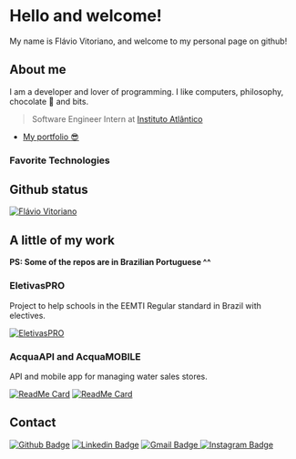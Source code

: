 

# Hello and welcome!
My name is Flávio Vitoriano, and welcome to my personal page on github!

## About me
I am a developer and lover of programming. I like computers, philosophy, chocolate :chocolate_bar: and bits.

> Software Engineer Intern at [Instituto Atlântico](https://www.atlantico.com.br/)

* [My portfolio :sunglasses:](https://flaviovitoriano.github.io/portfolio/)

### Favorite Technologies


## Github status
[![Flávio Vitoriano](https://github-readme-stats.vercel.app/api?username=flavioVitoriano&show_icons=true&count_private=true)](https://github.com/anandmainali)

## A little of my work
**PS: Some of the repos are in Brazilian Portuguese ^^**

### EletivasPRO
Project to help schools in the EEMTI Regular standard in Brazil with electives.

[![EletivasPRO](https://github-readme-stats.vercel.app/api/pin/?username=flavioVitoriano&repo=EletivasPro&show_owner=true)](https://github.com/flavioVitoriano/EletivasPro)

### AcquaAPI and AcquaMOBILE
API and mobile app for managing water sales stores.

[![ReadMe Card](https://github-readme-stats.vercel.app/api/pin/?username=flavioVitoriano&repo=acquaapi&show_owner=true)](https://github.com/flavioVitoriano/acquaapi)
[![ReadMe Card](https://github-readme-stats.vercel.app/api/pin/?username=flavioVitoriano&repo=acquamobile&show_owner=true)](https://github.com/flavioVitoriano/acquamobile)

## Contact

[![Github Badge](https://img.shields.io/badge/-Github-000?style=flat-square&logo=Github&logoColor=white)](https://github.com/flavioVitoriano)
[![Linkedin Badge](https://img.shields.io/badge/-LinkedIn-blue?style=flat-square&logo=Linkedin&logoColor=white)](https://www.linkedin.com/in/fl%C3%A1vio-vitoriano-28b6a41b0/)
[
![Gmail Badge](https://camo.githubusercontent.com/571384769c09e0c66b45e39b5be70f68f552db3e2b2311bc2064f0d4a9f5983b/68747470733a2f2f696d672e736869656c64732e696f2f62616467652f476d61696c2d4431343833363f7374796c653d666f722d7468652d6261646765266c6f676f3d676d61696c266c6f676f436f6c6f723d7768697465)
](mailto:flaviovitoriano.profissional@gmail.com)
[
![Instagram Badge](https://img.shields.io/badge/Instagram-E4405F?style=for-the-badge&logo=instagram&logoColor=white)
](https://www.instagram.com/flav.itoriano/)
